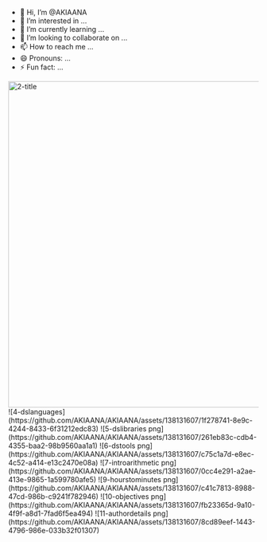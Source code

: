 - 👋 Hi, I’m @AKIAANA
- 👀 I’m interested in ...
- 🌱 I’m currently learning ...
- 💞️ I’m looking to collaborate on ...
- 📫 How to reach me ...
- 😄 Pronouns: ...
- ⚡ Fun fact: ...

<!---
AKIAANA/AKIAANA is a ✨ special ✨ repository because its `README.md` (this file) appears on your GitHub profile.
You can click the Preview link to take a look at your changes.
--->
<img width="655" alt="2-title" src="https://github.com/AKIAANA/AKIAANA/assets/138131607/9cee04bd-69e3-4116-8efe-a5170b6253e4">
![4-dslanguages](https://github.com/AKIAANA/AKIAANA/assets/138131607/1f278741-8e9c-4244-8433-6f31212edc83)
![5-dslibraries png](https://github.com/AKIAANA/AKIAANA/assets/138131607/261eb83c-cdb4-4355-baa2-98b9560aa1a1)
![6-dstools png](https://github.com/AKIAANA/AKIAANA/assets/138131607/c75c1a7d-e8ec-4c52-a414-e13c2470e08a)
![7-introarithmetic png](https://github.com/AKIAANA/AKIAANA/assets/138131607/0cc4e291-a2ae-413e-9865-1a599780afe5)
![9-hourstominutes png](https://github.com/AKIAANA/AKIAANA/assets/138131607/c41c7813-8988-47cd-986b-c9241f782946)
![10-objectives png](https://github.com/AKIAANA/AKIAANA/assets/138131607/fb23365d-9a10-4f9f-a8d1-7fad6f5ea494)
![11-authordetails png](https://github.com/AKIAANA/AKIAANA/assets/138131607/8cd89eef-1443-4796-986e-033b32f01307)
